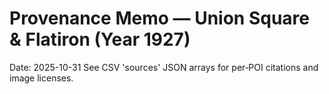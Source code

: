 # Provenance Memo — Union Square & Flatiron (Year 1927)
Date: 2025-10-31
See CSV 'sources' JSON arrays for per‑POI citations and image licenses.

